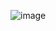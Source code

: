 ![image](https://user-images.githubusercontent.com/83384365/222083036-30045730-9f80-4abe-b726-1c7415267034.png)

